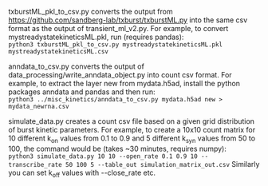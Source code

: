 txburstML_pkl_to_csv.py converts the output from https://github.com/sandberg-lab/txburst/txburstML.py into the same csv format as the output of transient_ml_v2.py. For example, to convert mystreadystatekineticsML.pkl, run (requires pandas):  
`python3 txburstML_pkl_to_csv.py mystreadystatekineticsML.pkl mystreadystatekineticsML.csv`

anndata_to_csv.py converts the output of data_processing/write_anndata_object.py into count csv format. For example, to extract the layer new from mydata.h5ad, install the python packages anndata and pandas and then run:  
`python3 ../misc_kinetics/anndata_to_csv.py mydata.h5ad new > mydata_newrna.csv`  

simulate_data.py creates a count csv file based on a given grid distribution of burst kinetic parameters. For example, to create a 10x10 count matrix for 10 different k<sub>on</sub> values from 0.1 to 0.9 and 5 different k<sub>syn</sub> values from 50 to 100, the command would be (takes ~30 minutes, requires numpy):  
`python3 simulate_data.py 10 10 --open_rate 0.1 0.9 10 --transcribe_rate 50 100 5 --table_out simulation_matrix_out.csv` 
Similarly you can set k<sub>off</sub> values with --close_rate etc.
